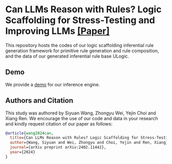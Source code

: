 # Can LLMs Reason with Rules? Logic Scaffolding for Stress-Testing and Improving LLMs [[Paper]](https://arxiv.org/abs/2402.11442)

This repository hosts the codes of our logic scaffolding inferential rule generation framework for primitive rule generation and rule composition, and the data of our generated inferential rule base ULogic. 

## Demo
We provide a [demo](http://210.16.188.56:59998) for our inference engine.

## Authors and Citation

This study was authored by Siyuan Wang, Zhongyu Wei, Yejin Choi and Xiang Ren. We encourage the use of our code and data in your research and kindly request citation of our paper as follows:

```BibTeX
@article{wang2024can,
  title={Can LLMs Reason with Rules? Logic Scaffolding for Stress-Testing and Improving LLMs},
  author={Wang, Siyuan and Wei, Zhongyu and Choi, Yejin and Ren, Xiang},
  journal={arXiv preprint arXiv:2402.11442},
  year={2024}
}
```
